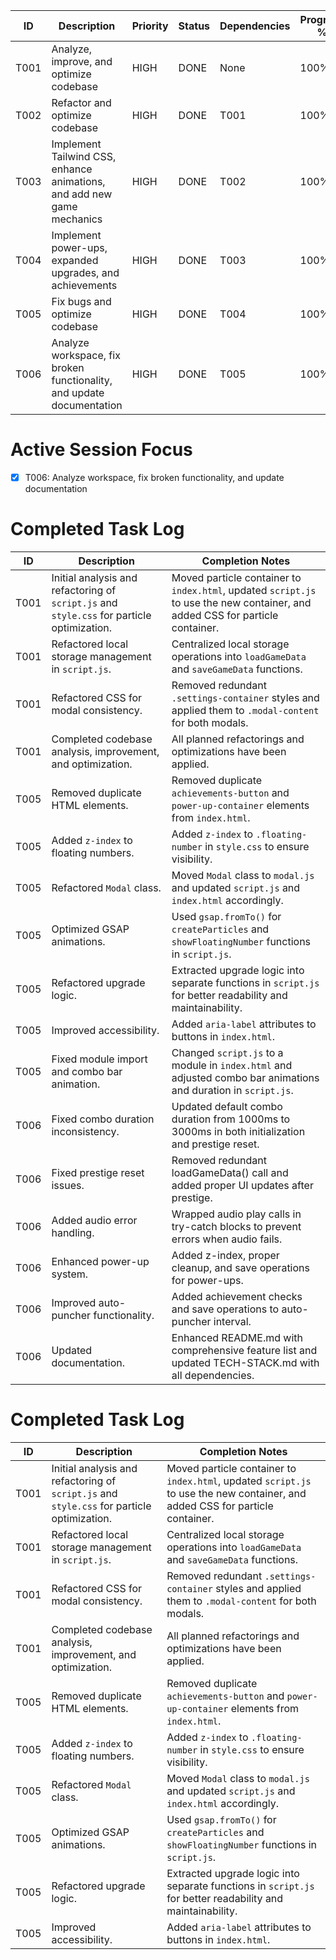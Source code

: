 | ID    | Description                       | Priority | Status      | Dependencies | Progress % |
| ----- | --------------------------------- | -------- | ----------- | ------------ | ---------- |
| T001  | Analyze, improve, and optimize codebase | HIGH     | DONE        | None         | 100%       |
| T002  | Refactor and optimize codebase          | HIGH     | DONE        | T001         | 100%       |
| T003  | Implement Tailwind CSS, enhance animations, and add new game mechanics | HIGH     | DONE        | T002         | 100%       |
| T004  | Implement power-ups, expanded upgrades, and achievements | HIGH     | DONE        | T003         | 100%       |
| T005  | Fix bugs and optimize codebase          | HIGH     | DONE        | T004         | 100%       |
| T006  | Analyze workspace, fix broken functionality, and update documentation | HIGH     | DONE        | T005         | 100%       |

# Active Session Focus

- [x] T006: Analyze workspace, fix broken functionality, and update documentation

# Completed Task Log

| ID | Description | Completion Notes |
| -- | ----------- | ---------------- |
| T001 | Initial analysis and refactoring of `script.js` and `style.css` for particle optimization. | Moved particle container to `index.html`, updated `script.js` to use the new container, and added CSS for particle container. |
| T001 | Refactored local storage management in `script.js`. | Centralized local storage operations into `loadGameData` and `saveGameData` functions. |
| T001 | Refactored CSS for modal consistency. | Removed redundant `.settings-container` styles and applied them to `.modal-content` for both modals. |
| T001 | Completed codebase analysis, improvement, and optimization. | All planned refactorings and optimizations have been applied. |
| T005 | Removed duplicate HTML elements. | Removed duplicate `achievements-button` and `power-up-container` elements from `index.html`. |
| T005 | Added `z-index` to floating numbers. | Added `z-index` to `.floating-number` in `style.css` to ensure visibility. |
| T005 | Refactored `Modal` class. | Moved `Modal` class to `modal.js` and updated `script.js` and `index.html` accordingly. |
| T005 | Optimized GSAP animations. | Used `gsap.fromTo()` for `createParticles` and `showFloatingNumber` functions in `script.js`. |
| T005 | Refactored upgrade logic. | Extracted upgrade logic into separate functions in `script.js` for better readability and maintainability. |
| T005 | Improved accessibility. | Added `aria-label` attributes to buttons in `index.html`. |
| T005 | Fixed module import and combo bar animation. | Changed `script.js` to a module in `index.html` and adjusted combo bar animations and duration in `script.js`. |
| T006 | Fixed combo duration inconsistency. | Updated default combo duration from 1000ms to 3000ms in both initialization and prestige reset. |
| T006 | Fixed prestige reset issues. | Removed redundant loadGameData() call and added proper UI updates after prestige. |
| T006 | Added audio error handling. | Wrapped audio play calls in try-catch blocks to prevent errors when audio fails. |
| T006 | Enhanced power-up system. | Added z-index, proper cleanup, and save operations for power-ups. |
| T006 | Improved auto-puncher functionality. | Added achievement checks and save operations to auto-puncher interval. |
| T006 | Updated documentation. | Enhanced README.md with comprehensive feature list and updated TECH-STACK.md with all dependencies. |

# Completed Task Log

| ID | Description | Completion Notes |
| -- | ----------- | ---------------- |
| T001 | Initial analysis and refactoring of `script.js` and `style.css` for particle optimization. | Moved particle container to `index.html`, updated `script.js` to use the new container, and added CSS for particle container. |
| T001 | Refactored local storage management in `script.js`. | Centralized local storage operations into `loadGameData` and `saveGameData` functions. |
| T001 | Refactored CSS for modal consistency. | Removed redundant `.settings-container` styles and applied them to `.modal-content` for both modals. |
| T001 | Completed codebase analysis, improvement, and optimization. | All planned refactorings and optimizations have been applied. |
| T005 | Removed duplicate HTML elements. | Removed duplicate `achievements-button` and `power-up-container` elements from `index.html`. |
| T005 | Added `z-index` to floating numbers. | Added `z-index` to `.floating-number` in `style.css` to ensure visibility. |
| T005 | Refactored `Modal` class. | Moved `Modal` class to `modal.js` and updated `script.js` and `index.html` accordingly. |
| T005 | Optimized GSAP animations. | Used `gsap.fromTo()` for `createParticles` and `showFloatingNumber` functions in `script.js`. |
| T005 | Refactored upgrade logic. | Extracted upgrade logic into separate functions in `script.js` for better readability and maintainability. |
| T005 | Improved accessibility. | Added `aria-label` attributes to buttons in `index.html`. |